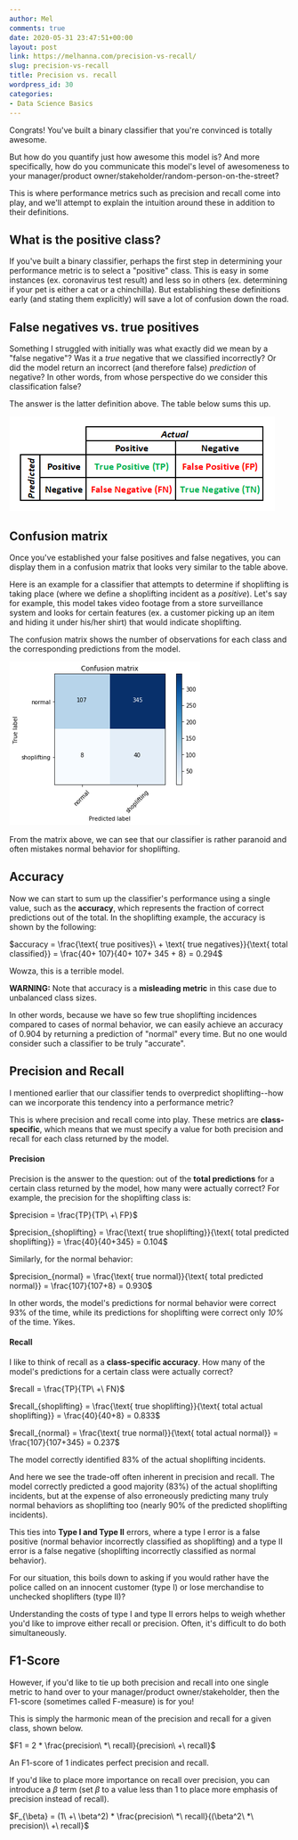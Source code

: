 ```yaml
---
author: Mel
comments: true
date: 2020-05-31 23:47:51+00:00
layout: post
link: https://melhanna.com/precision-vs-recall/
slug: precision-vs-recall
title: Precision vs. recall
wordpress_id: 30
categories:
- Data Science Basics
---
```





Congrats!  You've built a binary classifier that you're convinced is totally awesome.







But how do you quantify just how awesome this model is?  And more specifically, how do you communicate this model's level of awesomeness to your manager/product owner/stakeholder/random-person-on-the-street?







This is where performance metrics such as precision and recall come into play, and we'll attempt to explain the intuition around these in addition to their definitions.







## What is the positive class?







If you've built a binary classifier, perhaps the first step in determining your performance metric is to select a "positive" class.  This is easy in some instances (ex. coronavirus test result) and less so in others (ex. determining if your pet is either a cat or a chinchilla).  But establishing these definitions early (and stating them explicitly) will save a lot of confusion down the road.







## False negatives vs. true positives







Something I struggled with initially was what exactly did we mean by a "false negative"?  Was it a _true_ negative that we classified incorrectly?  Or did the model return an incorrect (and therefore false) _prediction_ of negative?  In other words, from whose perspective do we consider this classification false?







The answer is the latter definition above.  The table below sums this up.








![](images/Capture-5.png)








## Confusion matrix







Once you've established your false positives and false negatives, you can display them in a confusion matrix that looks very similar to the table above.







Here is an example for a classifier that attempts to determine if shoplifting is taking place (where we define a shoplifting incident as a _positive_).  Let's say for example, this model takes video footage from a store surveillance system and looks for certain features (ex. a customer picking up an item and hiding it under his/her shirt) that would indicate shoplifting.







The confusion matrix shows the number of observations for each class and the corresponding predictions from the model.





![](images/download-5.png)





From the matrix above, we can see that our classifier is rather paranoid and often mistakes normal behavior for shoplifting.







## Accuracy







Now we can start to sum up the classifier's performance using a single value, such as the **accuracy**, which represents the fraction of correct predictions out of the total.  In the shoplifting example, the accuracy is shown by the following:







$accuracy = \frac{\text{ true positives}\ + \text{ true negatives}}{\text{ total classified}} = \frac{40+ 107}{40+ 107+ 345 + 8} = 0.294$







Wowza, this is a terrible model.







**WARNING:** Note that accuracy is a **misleading metric** in this case due to unbalanced class sizes.







In other words,  because we have so few true shoplifting incidences compared to cases of normal behavior, we can easily achieve an accuracy of 0.904 by returning a prediction of "normal" every time.  But no one would consider such a classifier to be truly "accurate".







## Precision and Recall







I mentioned earlier that our classifier tends to overpredict shoplifting--how can we incorporate this tendency into a performance metric?







This is where precision and recall come into play.  These metrics are **class-specific**, which means that we must specify a value for both precision and recall for each class returned by the model.







#### Precision







Precision is the answer to the question: out of the **total predictions** for a certain class returned by the model, how many were actually correct?  For example, the precision for the shoplifting class is:







$precision = \frac{TP}{TP\ +\ FP}$







$precision_{shoplifting} = \frac{\text{ true shoplifting}}{\text{ total predicted shoplifting}} = \frac{40}{40+345} = 0.104$







Similarly, for the normal behavior:







$precision_{normal} = \frac{\text{ true normal}}{\text{ total predicted normal}} = \frac{107}{107+8} = 0.930$







In other words, the model's predictions for normal behavior were correct 93% of the time, while its predictions for shoplifting were correct only _10%_ of the time.  Yikes.







#### Recall







I like to think of recall as a **class-specific accuracy**.  How many of the model's predictions for a certain class were actually correct?







$recall = \frac{TP}{TP\ +\ FN}$







$recall_{shoplifting} = \frac{\text{ true shoplifting}}{\text{ total actual shoplifting}} = \frac{40}{40+8} = 0.833$







$recall_{normal} = \frac{\text{ true normal}}{\text{ total actual normal}} = \frac{107}{107+345} = 0.237$







The model correctly identified 83% of the actual shoplifting incidents.







And here we see the trade-off often inherent in precision and recall.  The model correctly predicted a good majority (83%) of the actual shoplifting incidents, but at the expense of also erroneously predicting many truly normal behaviors as shoplifting too (nearly 90% of the predicted shoplifting incidents).







This ties into **Type I and Type II** errors, where a type I error is a false positive (normal behavior incorrectly classified as shoplifting) and a type II error is a false negative (shoplifting incorrectly classified as normal behavior).  







For our situation, this boils down to asking if you would rather have the police called on an innocent customer (type I) or lose merchandise to unchecked shoplifters (type II)?  







Understanding the costs of type I and type II errors helps to weigh whether you'd like to improve either recall or precision.  Often, it's difficult to do both simultaneously.







## F1-Score







However, if you'd like to tie up both precision and recall into one single metric to hand over to your manager/product owner/stakeholder, then the F1-score (sometimes called F-measure) is for you!







This is simply the harmonic mean of the precision and recall for a given class, shown below.







$F1 = 2 * \frac{precision\ *\ recall}{precision\ +\ recall}$







An F1-score of 1 indicates perfect precision and recall.







If you'd like to place more importance on recall over precision, you can introduce a $\beta$ term (set $\beta$ to a value less than 1 to place more emphasis of precision instead of recall).







$F_{\beta} = (1\ +\ \beta^2) * \frac{precision\ *\ recall}{(\beta^2\ *\ precision)\ +\ recall}$



